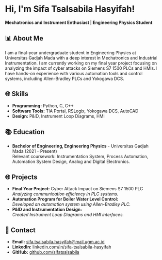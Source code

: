 <h1>Hi, I'm Sifa Tsalsabila Hasyifah!</h1>
<p><strong>Mechatronics and Instrument Enthusiast | Engineering Physics Student</strong></p>

<h2>📊 About Me</h2>
<p>I am a final-year undergraduate student in Engineering Physics at Universitas Gadjah Mada with a deep interest in Mechatronics and Industrial Instrumentation. I am currently working on my final year project focusing on analyzing the impact of cyber attacks on Siemens S7 1500 PLCs and HMIs. I have hands-on experience with various automation tools and control systems, including Allen-Bradley PLCs and Yokogawa DCS.</p>

<h2>🌐 Skills</h2>
<ul>
  <li><strong>Programming:</strong> Python, C, C++</li>
  <li><strong>Software Tools:</strong> TIA Portal, RSLogix, Yokogawa DCS, AutoCAD</li>
  <li><strong>Design:</strong> P&ID, Instrument Loop Diagrams, HMI</li>
</ul>

<h2>📚 Education</h2>
<ul>
  <li><strong>Bachelor of Engineering, Engineering Physics</strong> - Universitas Gadjah Mada (2021 - Present)<br/>
      Relevant coursework: Instrumentation System, Process Automation, Automation System Design, Analog and Digital Electronics.
  </li>
</ul>

<h2>🌐 Projects</h2>
<ul>
  <li><strong>Final Year Project:</strong> Cyber Attack Impact on Siemens S7 1500 PLC<br/>
      <em>Analyzing communication efficiency in PLC systems.</em>
  </li>
  <li><strong>Automation Program for Boiler Water Level Control:</strong><br/>
      <em>Developed an automation system using Allen-Bradley PLC.</em>
  </li>
  <li><strong>P&ID and Instrumentation Design:</strong><br/>
      <em>Created Instrument Loop Diagrams and HMI interfaces.</em>
  </li>
</ul>

<h2>📢 Contact</h2>
<ul>
  <li><strong>Email:</strong> <a href="mailto:sifa.tsalsabila.hasyifah@mail.ugm.ac.id">sifa.tsalsabila.hasyifah@mail.ugm.ac.id</a></li>
  <li><strong>LinkedIn:</strong> <a href="https://linkedin.com/in/sifa-tsalsabila-hasyifah">linkedin.com/in/sifa-tsalsabila-hasyifah</a></li>
  <li><strong>GitHub:</strong> <a href="https://github.com/sifatsalsabila">github.com/sifatsalsabila</a></li>
</ul>
